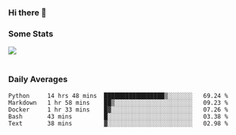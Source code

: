 ### Hi there 👋

<!--
**haruishi43/haruishi43** is a ✨ _special_ ✨ repository because its `README.md` (this file) appears on your GitHub profile.

Here are some ideas to get you started:

- 🔭 I’m currently working on ...
- 🌱 I’m currently learning ...
- 👯 I’m looking to collaborate on ...
- 🤔 I’m looking for help with ...
- 💬 Ask me about ...
- 📫 How to reach me: ...
- 😄 Pronouns: ...
- ⚡ Fun fact: ...
-->

### Some Stats
<div>
  <img align="center" src="https://github-readme-stats.vercel.app/api?username=haruishi43&count_private=true&show_icons=true" />
</div>

</br>

### Daily Averages

<!--START_SECTION:waka-->
```text
Python     14 hrs 48 mins  █████████████████▒░░░░░░░   69.24 % 
Markdown   1 hr 58 mins    ██▒░░░░░░░░░░░░░░░░░░░░░░   09.23 % 
Docker     1 hr 33 mins    █▓░░░░░░░░░░░░░░░░░░░░░░░   07.26 % 
Bash       43 mins         █░░░░░░░░░░░░░░░░░░░░░░░░   03.38 % 
Text       38 mins         ▓░░░░░░░░░░░░░░░░░░░░░░░░   02.98 % 
```
<!--END_SECTION:waka-->
